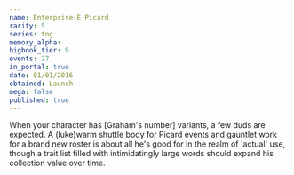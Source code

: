 ```yaml
---
name: Enterprise-E Picard
rarity: 5
series: tng
memory_alpha:
bigbook_tier: 9
events: 27
in_portal: true
date: 01/01/2016
obtained: Launch
mega: false
published: true
---
```


When your character has [Graham's number] variants, a few duds are expected. A (luke)warm shuttle body for Picard events and gauntlet work for a brand new roster is about all he's good for in the realm of 'actual' use, though a trait list filled with intimidatingly large words should expand his collection value over time.
